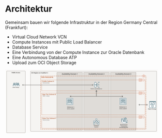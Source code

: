 # Architektur

Gemeinsam bauen wir folgende Infrastruktur in der Region Germany Central (Frankfurt):

- Virtual Cloud Network VCN
- Compute Instances mit Public Load Balancer
- Database Service
- Eine Verbindung von der Compute Instance zur Oracle Datenbank
- Eine Autonomous Database ATP
- Upload zum OCI Object Storage

![DOAG 2022 Architecture](./../../images/0x01-01-architecture.png)
